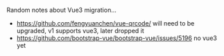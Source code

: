 Random notes about Vue3 migration...

- https://github.com/fengyuanchen/vue-qrcode/ will need to be upgraded, v1 supports vue3, later dropped it
- https://github.com/bootstrap-vue/bootstrap-vue/issues/5196 no vue3 yet
